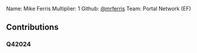 Name: Mike Ferris
Multiplier: 1
Github: [@mrferris](https://github.com/mrferris)
Team: Portal Network (EF)

## Contributions
### Q42024
